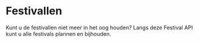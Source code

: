 # Festivallen

Kunt u de festivallen niet meer in het oog houden? 
Langs deze Festival API kunt u alle festivals plannen en bijhouden.

